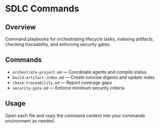 # SDLC Commands

## Overview
Command playbooks for orchestrating lifecycle tasks, indexing artifacts, checking traceability,
and enforcing security gates.

## Commands
- `orchestrate-project.md` — Coordinate agents and compile status
- `build-artifact-index.md` — Create concise digests and update index
- `check-traceability.md` — Report coverage gaps
- `security-gate.md` — Enforce minimum security criteria

## Usage
Open each file and copy the command content into your commands environment as needed.

